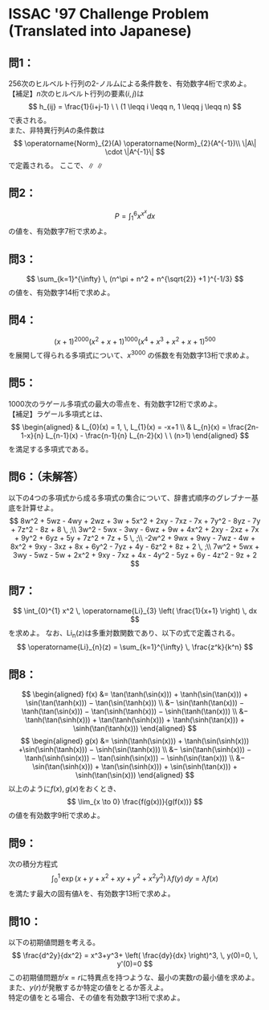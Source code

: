 # ISSAC '97 Challenge Problem (Translated into Japanese)

## 問1：
256次のヒルベルト行列の2-ノルムによる条件数を、有効数字4桁で求めよ。  
【補足】$n$次のヒルベルト行列の要素$(i,j)$は
$$
h_{ij} = \frac{1}{i+j-1} \ \ (1 \leqq i \leqq n, 1 \leqq j \leqq n)
$$
で表される。  
また、非特異行列$A$の条件数は
$$
\operatorname{Norm}_{2}(A)
\operatorname{Norm}_{2}(A^{-1})\\
\|A\| \cdot \|A^{-1}\| 
$$
で定義される。
ここで、$\| \ \|$

## 問2：
$$
P = \int_{1}^{6} x^{x^x} dx
$$
の値を、有効数字7桁で求めよ。

## 問3：
$$
\sum_{k=1}^{\infty} \, (n^\pi + n^2 + n^{\sqrt{2}} +1 )^{-1/3}
$$
の値を、有効数字14桁で求めよ。

## 問4：
$$
(x+1)^{2000} (x^2 + x + 1)^{1000} (x^4+x^3+x^2+x+1)^{500}
$$
を展開して得られる多項式について、$x^{3000}$
の係数を有効数字13桁で求めよ。

## 問5：  
1000次のラゲール多項式の最大の零点を、有効数字12桁で求めよ。  
【補足】ラゲール多項式とは、
$$
\begin{aligned}
& L_{0}(x) = 1, \, L_{1}(x) = -x+1 \\
& L_{n}(x) = \frac{2n-1-x}{n} L_{n-1}(x) - \frac{n-1}{n} L_{n-2}(x) \ \ (n>1)
\end{aligned}
$$
を満足する多項式である。

## 問6：（未解答）
以下の4つの多項式から成る多項式の集合について、辞書式順序のグレブナー基底を計算せよ。
$$
8w^2 + 5wz - 4wy + 2wz + 3w + 5x^2 + 2xy - 7xz - 7x + 7y^2 - 8yz - 7y + 7z^2 - 8z + 8 \, ;\\
3w^2 - 5wx - 3wy - 6wz + 9w + 4x^2 + 2xy - 2xz + 7x + 9y^2 + 6yz + 5y + 7z^2 + 7z + 5 \, ;\\
-2w^2 + 9wx + 9wy - 7wz - 4w + 8x^2 + 9xy - 3xz + 8x + 6y^2 - 7yz + 4y - 6z^2 + 8z + 2 \, ;\\
7w^2 + 5wx + 3wy - 5wz - 5w + 2x^2 + 9xy - 7xz + 4x - 4y^2 - 5yz + 6y - 4z^2 - 9z + 2
$$

## 問7：
$$
\int_{0}^{1} x^2 \, \operatorname{Li}_{3} \left( \frac{1}{x+1} \right) \, dx
$$
を求めよ。
なお、$\operatorname{Li_{n}(z)}$は多重対数関数であり、以下の式で定義される。
$$
\operatorname{Li}_{n}(z) = \sum_{k=1}^{\infty} \, \frac{z^k}{k^n}
$$

## 問8：
$$
\begin{aligned}
f(x) &=  \tan(\tanh(\sin(x))) + \tanh(\sin(\tan(x))) + \sin(\tan(\tanh(x))) − \tan(\sin(\tanh(x))) \\
&− \sin(\tanh(\tan(x))) − \tanh(\tan(\sin(x))) − \tan(\sinh(\tanh(x))) − \sinh(\tanh(\tan(x))) \\
&− \tanh(\tan(\sinh(x))) + \tan(\tanh(\sinh(x))) + \tanh(\sinh(\tan(x))) + \sinh(\tan(\tanh(x)))
\end{aligned}
$$
$$
\begin{aligned}
g(x) &= \sinh(\tanh(\sin(x))) + \tanh(\sin(\sinh(x))) +\sin(\sinh(\tanh(x))) − \sinh(\sin(\tanh(x))) \\
&− \sin(\tanh(\sinh(x))) − \tanh(\sinh(\sin(x))) − \tan(\sinh(\sin(x))) − \sinh(\sin(\tan(x))) \\
&− \sin(\tan(\sinh(x))) + \tan(\sin(\sinh(x))) + \sin(\sinh(\tan(x))) + \sinh(\tan(\sin(x)))
\end{aligned}
$$
以上のように$f(x), \, g(x)$をおくとき、
$$
\lim_{x \to 0} \frac{f(g(x))}{g(f(x))}
$$
の値を有効数字9桁で求めよ。

## 問9：
次の積分方程式
$$
\int_{0}^{1} \, \exp(x+y+x^2+xy+y^2+x^2 y^2) \, \lambda f(y) \, dy = \lambda f(x)
$$
を満たす最大の固有値$\lambda$を、有効数字13桁で求めよ。

## 問10：
以下の初期値問題を考える。
$$
\frac{d^2y}{dx^2} = x^3+y^3+ \left( \frac{dy}{dx} \right)^3, \, y(0)=0, \, y'(0)=0
$$
この初期値問題が$x=r$に特異点を持つような、最小の実数$r$の最小値を求めよ。  
また、$y(r)$が発散するか特定の値をとるか答えよ。  
特定の値をとる場合、その値を有効数字13桁で求めよ。